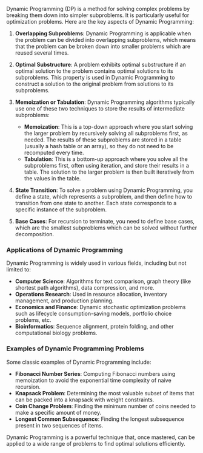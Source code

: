 Dynamic Programming (DP) is a method for solving complex problems by breaking them down into simpler subproblems. It is particularly useful for optimization problems. Here are the key aspects of Dynamic Programming:

1. **Overlapping Subproblems**: Dynamic Programming is applicable when the problem can be divided into overlapping subproblems, which means that the problem can be broken down into smaller problems which are reused several times.

2. **Optimal Substructure**: A problem exhibits optimal substructure if an optimal solution to the problem contains optimal solutions to its subproblems. This property is used in Dynamic Programming to construct a solution to the original problem from solutions to its subproblems.

3. **Memoization or Tabulation**: Dynamic Programming algorithms typically use one of these two techniques to store the results of intermediate subproblems:
   - **Memoization**: This is a top-down approach where you start solving the larger problem by recursively solving all subproblems first, as needed. The results of these subproblems are stored in a table (usually a hash table or an array), so they do not need to be recomputed every time.
   - **Tabulation**: This is a bottom-up approach where you solve all the subproblems first, often using iteration, and store their results in a table. The solution to the larger problem is then built iteratively from the values in the table.

4. **State Transition**: To solve a problem using Dynamic Programming, you define a state, which represents a subproblem, and then define how to transition from one state to another. Each state corresponds to a specific instance of the subproblem.

5. **Base Cases**: For recursion to terminate, you need to define base cases, which are the smallest subproblems which can be solved without further decomposition.

### Applications of Dynamic Programming
Dynamic Programming is widely used in various fields, including but not limited to:
- **Computer Science**: Algorithms for text comparison, graph theory (like shortest path algorithms), data compression, and more.
- **Operations Research**: Used in resource allocation, inventory management, and production planning.
- **Economics and Finance**: Dynamic stochastic optimization problems such as lifecycle consumption-saving models, portfolio choice problems, etc.
- **Bioinformatics**: Sequence alignment, protein folding, and other computational biology problems.

### Examples of Dynamic Programming Problems
Some classic examples of Dynamic Programming include:
- **Fibonacci Number Series**: Computing Fibonacci numbers using memoization to avoid the exponential time complexity of naive recursion.
- **Knapsack Problem**: Determining the most valuable subset of items that can be packed into a knapsack with weight constraints.
- **Coin Change Problem**: Finding the minimum number of coins needed to make a specific amount of money.
- **Longest Common Subsequence**: Finding the longest subsequence present in two sequences of items.

Dynamic Programming is a powerful technique that, once mastered, can be applied to a wide range of problems to find optimal solutions efficiently.
